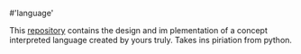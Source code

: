 #'language'

This [repository](http://github.com/bannana/language) contains the design and im
plementation of a concept interpreted language created by yours truly. Takes ins
piriation from python.
